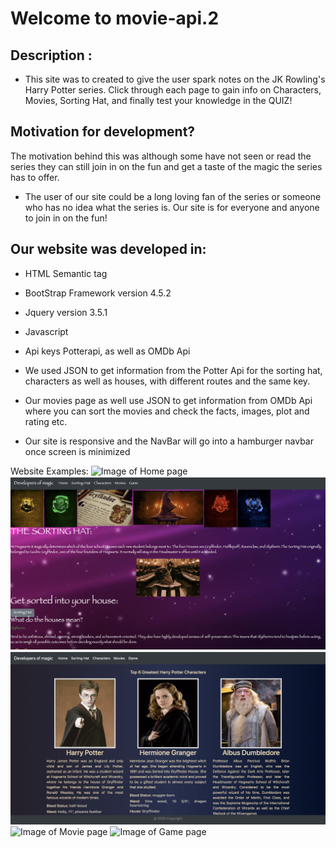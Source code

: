 # Welcome to movie-api.2
## Description :
* This site was to created to give the user spark notes on the JK Rowling's Harry Potter series. Click through each page to gain info on Characters, Movies, Sorting Hat, and finally test your knowledge in the QUIZ!

## Motivation for development? 
The motivation behind this was although some have not seen or read the series they can still join in on the fun and get a taste of the magic the series has to offer.

* The user of our site could be a long loving fan of the series or someone who has no idea what the series is. Our site is for everyone and anyone to join in on the fun!

## Our website was developed in:
* HTML Semantic tag
* BootStrap Framework version 4.5.2
* Jquery version 3.5.1
* Javascript
* Api keys Potterapi, as well as OMDb Api

* We used JSON to get information from the Potter Api for the sorting hat, characters as well as  houses, with different routes and the same key.

* Our movies page as well use JSON to get information from OMDb Api where you can sort the movies and check the facts, images, plot and rating etc.

* Our site is responsive and the NavBar will go into a hamburger navbar once screen is minimized

Website Examples:
![Image of Home page](assets/HomePage.png)
![Image of Sorting-Hat page](assets/SortingHatPage.png)
![Image of Character page](assets/CharacterPage.png)
![Image of Movie page](assets/Moviepage.png)
![Image of Game page](assets/GamePage.png)


